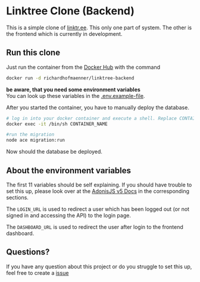 # Linktree Clone (Backend)

This is a simple clone of [linktr.ee](https://linktr.ee). This only one part of system. The other is the frontend
which is currently in development.

## Run this clone
Just run the container from the [Docker Hub](https://hub.docker.com/repository/docker/richardhofmaenner/linktree-backend)
with the command
```bash
docker run -d richardhofmaenner/linktree-backend
```

**be aware, that you need some environment variables**<br />
You can look up these variables in the [.env.example-file](https://github.com/richardhofmaenner/linktree-backend/blob/main/.env.example).

After you started the container, you have to manually deploy the database.
```bash
# log in into your docker container and execute a shell. Replace CONTAINER_NAME with your actual name of the container
docker exec -it /bin/sh CONTAINER_NAME

#run the migration
node ace migration:run
```
Now should the database be deployed.

## About the environment variables
The first 11 variables should be self explaining. If you should have trouble to set this up, please look over at the
[AdonisJS v5 Docs](https://preview.adonisjs.com/guides/quick-start) in the corresponding sections.

The ` LOGIN_URL ` is used to redirect a user which has been logged out (or not signed in and accessing the API) to the
login page.

The ` DASHBOARD_URL ` is used to redirect the user after login to the frontend dashboard.

## Questions?
If you have any question about this project or do you struggle to set this up, feel free to create a [issue](https://github.com/richardhofmaenner/linktree-backend/issues)
